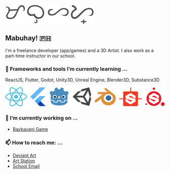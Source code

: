 ![alt text](https://raw.githubusercontent.com/mjsolidarios/mjsolidarios/master/mabuhay.svg "Mabuhay Text")
## Mabuhay! 🇵🇭

I'm a freelance developer (app/games) and a 3D Artist. I also work as a part-time instructor in our school.

### 🌱 Frameworks and tools I’m currently learning ...
ReactJS,  Flutter, Godot, Unity3D, Unreal Engine, Blender3D, Substance3D

![alt text](https://raw.githubusercontent.com/mjsolidarios/mjsolidarios/master/tools.svg "Tools")

### 🔭 I’m currently working on ...
* [Baybayani Game](https://open.codecks.io/baybayani)

### 📫 How to reach me: ...
* [Deviant Art](https://www.deviantart.com/maxpathspotter)
* [Art Station](https://www.artstation.com/mjsolidarios)
* [School Email](mailto:mjsolidarios@wvsu.edu.ph)


<!--
**mjsolidarios/mjsolidarios** is a ✨ _special_ ✨ repository because its `README.md` (this file) appears on your GitHub profile.

Here are some ideas to get you started:

- 🔭 I’m currently working on ...
- 🌱 I’m currently learning ...
- 👯 I’m looking to collaborate on ...
- 🤔 I’m looking for help with ...
- 💬 Ask me about ...
- 📫 How to reach me: ...
- 😄 Pronouns: ...
- ⚡ Fun fact: ...
-->
